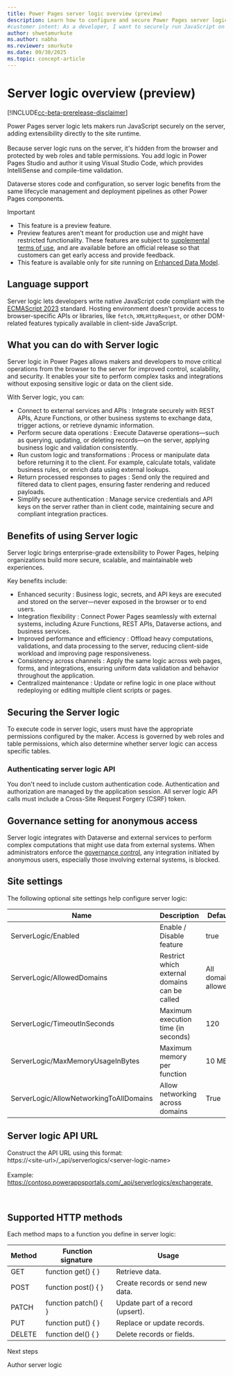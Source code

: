 ```yaml
---
title: Power Pages server logic overview (preview)
description: Learn how to configure and secure Power Pages server logic, including governance settings, API authentication, and site-specific configurations.
#customer intent: As a developer, I want to securely run JavaScript on the server so that I can extend site functionality without exposing code in the browser.
author: shwetamurkute
ms.author: nabha
ms.reviewer: smurkute
ms.date: 09/30/2025
ms.topic: concept-article
---
```


# Server logic overview (preview)

[!INCLUDE[cc-beta-prerelease-disclaimer](../includes/cc-beta-prerelease-disclaimer.md)]

Power Pages server logic lets makers run JavaScript securely on the server, adding extensibility directly to the site runtime.  
   
Because server logic runs on the server, it's hidden from the browser and protected by web roles and table permissions. You add logic in Power Pages Studio and author it using Visual Studio Code, which provides IntelliSense and compile-time validation.  

Dataverse stores code and configuration, so server logic benefits from the same lifecycle management and deployment pipelines as other Power Pages components.  

> [!IMPORTANT]
>
> - This feature is a preview feature.
> - Preview features aren’t meant for production use and might have restricted functionality. These features are subject to [supplemental terms of use](https://go.microsoft.com/fwlink/?linkid=2189520), and are available before an official release so that customers can get early access and provide feedback.
> - This feature is available only for site running on [Enhanced Data Model](../admin/enhanced-data-model).

## Language support

Server logic lets developers write native JavaScript code compliant with the [ECMAScript 2023](https://tc39.es/ecma262/2023/) standard. Hosting environment doesn't provide access to browser-specific APIs or libraries, like `fetch`, `XMLHttpRequest`, or other DOM-related features typically available in client-side JavaScript.  

## What you can do with Server logic

Server logic in Power Pages allows makers and developers to move critical operations from the browser to the server for improved control, scalability, and security. It enables your site to perform complex tasks and integrations without exposing sensitive logic or data on the client side.

With Server logic, you can:
- Connect to external services and APIs : Integrate securely with REST APIs, Azure Functions, or other business systems to exchange data, trigger actions, or retrieve dynamic information.
- Perform secure data operations : Execute Dataverse operations—such as querying, updating, or deleting records—on the server, applying business logic and validation consistently.
- Run custom logic and transformations : Process or manipulate data before returning it to the client. For example, calculate totals, validate business rules, or enrich data using external lookups.
- Return processed responses to pages : Send only the required and filtered data to client pages, ensuring faster rendering and reduced payloads.
- Simplify secure authentication : Manage service credentials and API keys on the server rather than in client code, maintaining secure and compliant integration practices.

## Benefits of using Server logic

Server logic brings enterprise-grade extensibility to Power Pages, helping organizations build more secure, scalable, and maintainable web experiences.

Key benefits include:
-	Enhanced security : Business logic, secrets, and API keys are executed and stored on the server—never exposed in the browser or to end users.
-	Integration flexibility : Connect Power Pages seamlessly with external systems, including Azure Functions, REST APIs, Dataverse actions, and business services.
-	Improved performance and efficiency : Offload heavy computations, validations, and data processing to the server, reducing client-side workload and improving page responsiveness.
-	Consistency across channels : Apply the same logic across web pages, forms, and integrations, ensuring uniform data validation and behavior throughout the application.
-	Centralized maintenance : Update or refine logic in one place without redeploying or editing multiple client scripts or pages.


## Securing the Server logic 

To execute code in server logic, users must have the appropriate permissions configured by the maker. Access is governed by web roles and table permissions, which also determine whether server logic can access specific tables.

### Authenticating server logic API 

You don't need to include custom authentication code. Authentication and authorization are managed by the application session. All server logic API calls must include a Cross-Site Request Forgery (CSRF) token.  

## Governance setting for anonymous access 

Server logic integrates with Dataverse and external services to perform complex computations that might use data from external systems. When administrators enforce the [governance control](../security/disable-anonymous-access), any integration initiated by anonymous users, especially those involving external systems, is blocked.  

## Site settings

The following optional site settings help configure server logic: 

| Name                | Description             | Default                |
|---------------------|-------------------------|------------------------|
| ServerLogic/Enabled | Enable / Disable feature                 | true  |
| ServerLogic/AllowedDomains    | Restrict which external domains can be called | All domains allowed |
| ServerLogic/TimeoutInSeconds        | Maximum execution time (in seconds)      | 120    |
| ServerLogic/MaxMemoryUsageInBytes   | Maximum memory per function              | 10 MB  |
| ServerLogic/AllowNetworkingToAllDomains | Allow networking across domains         | True   |

## Server logic API URL 

Construct the API URL using this format:   
https://\<site-url\>/\_api/serverlogics/\<server-logic-name\>   
   
Example:   
https://contoso.powerappsportals.com/_api/serverlogics/exchangerate 

 

## Supported HTTP methods 

Each method maps to a function you define in server logic: 

| Method  | Function signature    | Usage                              |
|---------|-----------------------|------------------------------------|
| GET     | function get() { }    | Retrieve data.                     |
| POST    | function post() { }   | Create records or send new data.   |
| PATCH   | function patch() { }  | Update part of a record (upsert).  |
| PUT     | function put() { }    | Replace or update records.         |
| DELETE  | function del() { }    | Delete records or fields.          |

Next steps

Author server logic
